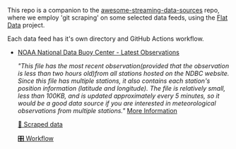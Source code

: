 This repo is a companion to the [awesome-streaming-data-sources](https://github.com/apgiorgi/awesome-streaming-data-sources) repo, where we employ 'git scraping' on some selected data feeds, using the [Flat Data](https://next.github.com/projects/flat-data) project.

Each data feed has it's own directory and GitHub Actions workflow.

- [NOAA National Data Buoy Center - Latest Observations](http://www.ndbc.noaa.gov/data/latest_obs/latest_obs.txt)

  _"This file has the most recent observation(provided that the observation is less than two hours old)from all stations hosted on the NDBC website. Since this file has multiple stations, it also contains each station's position information (latitude and longitude). The file is relatively small, less than 100KB, and is updated approximately every 5 minutes, so it would be a good data source if you are interested in meteorological observations from multiple stations."_ [More Information](https://www.ndbc.noaa.gov/docs/ndbc_web_data_guide.pdf)

  [💾 Scraped data](./NOAA-NDBC/)

  [🎛 Workflow](.github/workflows/flat-noaa-ndbc.yml)
